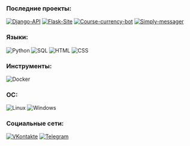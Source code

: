 ### Последние проекты:

[![Django-API](https://img.shields.io/badge/Django_API-Open-ffffff?style=flat&logo=Django&labelColor=092E20)](https://github.com/coldcloudgold/API)
[![Flask-Site](https://img.shields.io/badge/Flask_site-Open-ffffff?style=flat&logo=Flask&labelColor=000000)](https://github.com/coldcloudgold/Flask-site)
[![Course-currency-bot](https://img.shields.io/badge/Telegram_bot-Open-ffffff?style=flat&logo=Probot&labelColor=26A5E4&logoColor=ffffff)](https://github.com/coldcloudgold/Course-currency-bot)
[![Simply-messager](https://img.shields.io/badge/Desktop_messager-Open-ffffff?style=flat&labelColor=1A73E8)](https://github.com/coldcloudgold/Simply-messager)

### Языки:

![Python](https://img.shields.io/badge/-Python-3776AB?style=flat&logo=Python&logoColor=ffffff)
![SQL](https://img.shields.io/badge/-SQL-003B57?style=flat)
![HTML](https://img.shields.io/badge/-HTML-E34F26?style=flat&logo=HTML5&logoColor=ffffff)
![CSS](https://img.shields.io/badge/-CSS-1572B6?style=flat&logo=CSS3&logoColor=ffffff)

### Инструменты:

![Docker](https://img.shields.io/badge/-Docker-2496ED?style=flat&logo=Docker&logoColor=ffffff)

### ОС:

![Linux](https://img.shields.io/badge/-Linux-E95420?style=flat&logo=Ubuntu&logoColor=ffffff)
![Windows](https://img.shields.io/badge/-Windows-0078D6?style=flat&logo=Winodws&logoColor=ffffff)

### Социальные сети:

[![VKontakte](https://img.shields.io/badge/-VK-4680C2?style=flat&logo=VK&logoColor=ffffff)](https://vk.com/cold_cloud_gold)
[![Telegram](https://img.shields.io/badge/-Telegram-26A5E4?style=flat&logo=Telegram&logoColor=ffffff)](https://t.me/Octave_Parango)
